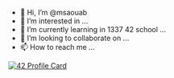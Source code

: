 -  👋 Hi, I’m @msaouab
- 👀 I’m interested in ...
- 🌱 I’m currently learning in 1337 42 school ...
- 💞️ I’m looking to collaborate on ...
- 📫 How to reach me ...

<!---
msaouab/msaouab is a ✨ special ✨ repository because its `README.md` (this file) appears on your GitHub profile.
You can click the Preview link to take a look at your changes.
--->
[![42 Profile Card](https://1337-readme.vercel.app/api/profile?cursus=42cursus&dark=true&login=msaouab)](https://github.com/mohouyizme/1337-readme)
